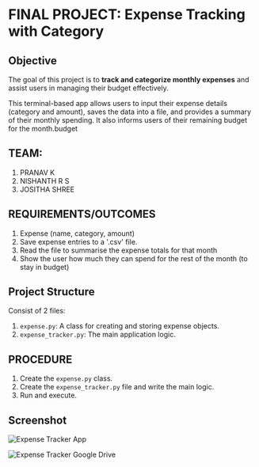 # FINAL PROJECT: Expense Tracking with Category

## Objective
The goal of this project is to **track and categorize monthly expenses** and assist users in managing their budget effectively.

This terminal-based app allows users to input their expense details (category and amount), saves the data into a file, and provides a summary of their monthly spending. It also informs users of their remaining budget for the month.budget 

## TEAM:

1. PRANAV K 
2. NISHANTH R S
3. JOSITHA SHREE 

## REQUIREMENTS/OUTCOMES

1. Expense (name, category, amount)
2. Save expense entries to a '.csv' file.
3. Read the file to summarise the expense totals for that month
4. Show the user how much they can spend for the rest of the month (to stay in budget)

## Project Structure

Consist of 2 files:

1. `expense.py`: A class for creating and storing expense objects.
2. `expense_tracker.py`: The main application logic.

## PROCEDURE

1. Create the `expense.py` class.
2. Create the `expense_tracker.py` file and write the main logic.
3. Run and execute.

## Screenshot

![Expense Tracker App](excel_output.png)

![Expense Tracker Google Drive](output.png)
